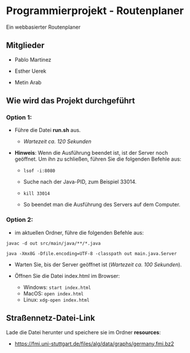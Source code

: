# Programmierprojekt - Routenplaner

Ein webbasierter Routenplaner

## Mitglieder

- Pablo Martinez

- Esther Uerek

- Metin Arab

## Wie wird das Projekt durchgeführt

### Option 1:
- Führe die Datei **run.sh** aus.  
  - *Wartezeit ca. 120 Sekunden*
- **Hinweis**: Wenn die Ausführung beendet ist, ist der Server noch geöffnet. Um ihn zu schließen, führen Sie die folgenden Befehle aus:

  - ```lsof -i:8080```
  - Suche nach der Java-PID, zum Beispiel 33014.
  - ```kill 33014```

  - So beendet man die Ausführung des Servers auf dem Computer.

### Option 2:
- im aktuellen Ordner, führe die folgenden Befehle aus:

```javac -d out src/main/java/**/*.java```

```java -Xmx8G -Dfile.encoding=UTF-8 -classpath out main.java.Server```

- Warten Sie, bis der Server geöffnet ist (*Wartezeit ca. 100 Sekunden*).

- Öffnen Sie die Datei index.html im Browser:
  - Windows:
  ```start index.html```
  - MacOS:
  ```open index.html```
  - Linux:
  ```xdg-open index.html```

## Straßennetz-Datei-Link
Lade die Datei herunter und speichere sie im Ordner **resources**:
- https://fmi.uni-stuttgart.de/files/alg/data/graphs/germany.fmi.bz2